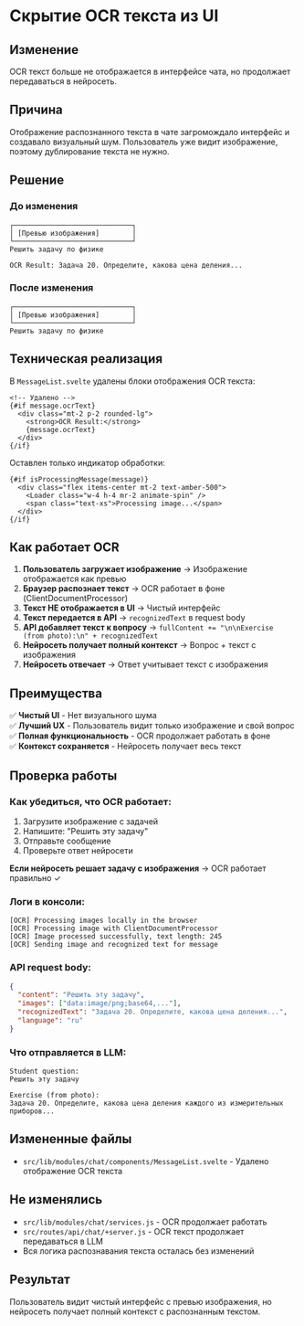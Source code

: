 # Скрытие OCR текста из UI

## Изменение

OCR текст больше не отображается в интерфейсе чата, но продолжает передаваться в нейросеть.

## Причина

Отображение распознанного текста в чате загромождало интерфейс и создавало визуальный шум. Пользователь уже видит изображение, поэтому дублирование текста не нужно.

## Решение

### До изменения

```
┌─────────────────────────────┐
│ [Превью изображения]        │
└─────────────────────────────┘
Решить задачу по физике

OCR Result: Задача 20. Определите, какова цена деления...
```

### После изменения

```
┌─────────────────────────────┐
│ [Превью изображения]        │
└─────────────────────────────┘
Решить задачу по физике
```

## Техническая реализация

В `MessageList.svelte` удалены блоки отображения OCR текста:

```svelte
<!-- Удалено -->
{#if message.ocrText}
  <div class="mt-2 p-2 rounded-lg">
    <strong>OCR Result:</strong>
    {message.ocrText}
  </div>
{/if}
```

Оставлен только индикатор обработки:

```svelte
{#if isProcessingMessage(message)}
  <div class="flex items-center mt-2 text-amber-500">
    <Loader class="w-4 h-4 mr-2 animate-spin" />
    <span class="text-xs">Processing image...</span>
  </div>
{/if}
```

## Как работает OCR

1. **Пользователь загружает изображение** → Изображение отображается как превью
2. **Браузер распознает текст** → OCR работает в фоне (ClientDocumentProcessor)
3. **Текст НЕ отображается в UI** → Чистый интерфейс
4. **Текст передается в API** → `recognizedText` в request body
5. **API добавляет текст к вопросу** → `fullContent += "\n\nExercise (from photo):\n" + recognizedText`
6. **Нейросеть получает полный контекст** → Вопрос + текст с изображения
7. **Нейросеть отвечает** → Ответ учитывает текст с изображения

## Преимущества

✅ **Чистый UI** - Нет визуального шума  
✅ **Лучший UX** - Пользователь видит только изображение и свой вопрос  
✅ **Полная функциональность** - OCR продолжает работать в фоне  
✅ **Контекст сохраняется** - Нейросеть получает весь текст

## Проверка работы

### Как убедиться, что OCR работает:

1. Загрузите изображение с задачей
2. Напишите: "Решить эту задачу"
3. Отправьте сообщение
4. Проверьте ответ нейросети

**Если нейросеть решает задачу с изображения** → OCR работает правильно ✓

### Логи в консоли:

```
[OCR] Processing images locally in the browser
[OCR] Processing image with ClientDocumentProcessor
[OCR] Image processed successfully, text length: 245
[OCR] Sending image and recognized text for message
```

### API request body:

```json
{
  "content": "Решить эту задачу",
  "images": ["data:image/png;base64,..."],
  "recognizedText": "Задача 20. Определите, какова цена деления...",
  "language": "ru"
}
```

### Что отправляется в LLM:

```
Student question:
Решить эту задачу

Exercise (from photo):
Задача 20. Определите, какова цена деления каждого из измерительных приборов...
```

## Измененные файлы

- `src/lib/modules/chat/components/MessageList.svelte` - Удалено отображение OCR текста

## Не изменялись

- `src/lib/modules/chat/services.js` - OCR продолжает работать
- `src/routes/api/chat/+server.js` - OCR текст продолжает передаваться в LLM
- Вся логика распознавания текста осталась без изменений

## Результат

Пользователь видит чистый интерфейс с превью изображения, но нейросеть получает полный контекст с распознанным текстом.
